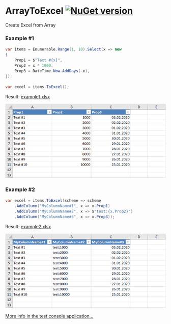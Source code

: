 # ArrayToExcel [![NuGet version](https://badge.fury.io/nu/ArrayToExcel.svg)](http://badge.fury.io/nu/ArrayToExcel)
Create Excel from Array

### Example #1

```C#
var items = Enumerable.Range(1, 10).Select(x => new
{
    Prop1 = $"Text #{x}",
    Prop2 = x * 1000,
    Prop3 = DateTime.Now.AddDays(-x),
});

var excel = items.ToExcel();
```

Result:
[example1.xlsx](Examples/example1.xlsx?raw=true)

![](/Examples/example1.png)


### Example #2

```C#
var excel = items.ToExcel(scheme => scheme
    .AddColumn("MyColumnName#1", x => x.Prop1)
    .AddColumn("MyColumnName#2", x => $"test:{x.Prop2}")
    .AddColumn("MyColumnName#3", x => x.Prop3));
```

Result:
[example2.xlsx](Examples/example2.xlsx?raw=true)

![](/Examples/example2.png)


[More info in the test console application...](TestConsoleApp/Program.cs)
